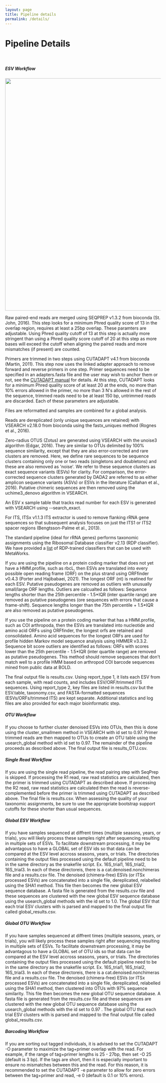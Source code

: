 ```yaml
---
layout: page
title: Pipeline details
permalink: /details/
---
```


<h1>Pipeline Details</h1>
<br>
<h5 class="text-info">ESV Workflow</h5>

<p align="center">
  <img src="../images/DetailedESVWorkflow.jpg" width="750"/>
</p>
Raw paired-end reads are merged using SEQPREP v1.3.2 from bioconda (St. John, 2016). This step looks for a minimum Phred quality score of 13 in the overlap region, requires at least a 25bp overlap. These paramters are adjustable. Using Phred quality cutoff of 13 at this step is actually more stringent than using a Phred quality score cutoff of 20 at this step as more bases will exceed the cutoff when aligning the paired reads and more mismatches (if present) are counted.

Primers are trimmed in two steps using CUTADAPT v4.1 from bioconda (Martin, 2011). This step now uses the linked adapter approach to remove forward and reverse primers in one step. Primer sequences need to be specified in an adapters.fasta file and the user may wish to anchor them or not, see the <a href="https://cutadapt.readthedocs.io/en/stable/guide.html?highlight=linked#linked-adapters" target="_blank">CUTADAPT manual</a> for details. At this step, CUTADAPT looks for a minimum Phred quality score of at least 20 at the ends, no more than 10% errors allowed in the primer, no more than 3 N's allowed in the rest of the sequence, trimmed reads need to be at least 150 bp, untrimmed reads are discarded. Each of these parameters are adjustable. 

Files are reformatted and samples are combined for a global analysis.

Reads are dereplicated (only unique sequences are retained) with VSEARCH v2.18.0 from bioconda using the fastx_uniques method (Rognes et al., 2016).

Zero-radius OTUS (Zotus) are generated using VSEARCH with the unoise3 algorithm (Edgar, 2016). They are similar to OTUs delimited by 100% sequence similarity, except that they are also error-corrected and rare clusters are removed. Here, we define rare sequences to be sequence clusters containing only one or two reads (singletons and doubletons) and these are also removed as 'noise'. We refer to these sequence clusters as exact sequence variants (ESVs) for clarity. For comparison, the error-corrected sequence clusters generated by DADA2 are referred to as either amplicon sequence variants (ASVs) or ESVs in the literature (Callahan et al., 2016). Putative chimeric sequences are then removed using the uchime3_denovo algorithm in VSEARCH.

An ESV x sample table that tracks read number for each ESV is generated with VSEARCH using --search_exact. 

For ITS, ITSx v1.1.3 ITS extractor is used to remove flanking rRNA gene sequences so that subsequent analysis focuses on just the ITS1 or ITS2 spacer regions (Bengtsson-Palme et al., 2013).

The standard pipeline (ideal for rRNA genes) performs taxonomic assignments using the Ribosomal Database classifier v2.13 (RDP classifier). We have provided a <a href="../#classifier_table">list</a> of RDP-trained classifiers that can be used with MetaWorks.

If you are using the pipeline on a protein coding marker that does not yet have a HMM.profile, such as rbcL, then ESVs are translated into every possible open reading frame (ORF) on the plus strand using ORFfinder v0.4.3 (Porter and Hajibabaei, 2021). The longest ORF (nt) is reatined for each ESV. Putative pseudogenes are removed as outliers with unusually small/large ORF lengths. Outliers are calcualted as follows: Sequence lengths shorter than the 25th percentile - 1.5\*IQR (inter quartile range) are removed as putative pseudogenes (ore sequences with errors that cause a frame-shift). Sequence lengths longer than the 75th percentile + 1.5\*IQR are also removed as putative pseudogenes.

If you use the pipeline on a protein coding marker that has a HMM.profile, such as COI arthropoda, then the ESVs are translated into nucleotide and amino acid ORFs using ORFfinder, the longest orfs are retained and consolidated. Amino acid sequences for the longest ORFs are used for profile hidden Markov model sequence analysis using HMMER v3.3.2. Sequence bit score outliers are identified as follows: ORFs with scores lower than the 25th percentile - 1.5\*IQR (inter quartile range) are removed as putative pseudogenes. This method should remove sequences that don't match well to a profile HMM based on arthropod COI barcode sequences mined from public data at BOLD.

The final output file is results.csv.  Using report_type 1, it lists each ESV from each sample, with read counts, and includes ESV/ORF/trimmed ITS sequences. Using report_type 2, key files are listed in results.csv but the ESV.table, taxonomy.csv, and FASTA-formatted sequences (ESVs/ORFs/trimmed ITS) are kept separate.  Additional statistics and log files are also provided for each major bioinformatic step.

<h5 class="text-info">OTU Workflow</h5> If you choose to further cluster denoised ESVs into OTUs, then this is done using the cluster_smallmem method in VSEARCH with id set to 0.97. Primer trimmed reads are then mapped to OTUs to create an OTU table using the usearch_global method with id set to 0.97. The remainder of the pipeline proceeds as described above. The final output file is results_OTU.csv.

<h5 class="text-info">Single Read Workflow</h5> If you are using the single read pipeline, the read pairing step with SeqPrep is skipped. If processing the R1 read, raw read statistics are calculated, then the primer is trimmed using CUTADAPT as described above. If processing the R2 read, raw read statistics are calculated then the read is reverse-complemented before the primer is trimmed using CUTADAPT as described above. The final file is results.csv. When assessing the quality of your taxonomic assignments, be sure to use the appropriate bootstrap support cutoffs for these shorter than usual sequences.

<h5 class="text-info">Global ESV Workflow</h5> If you have samples sequenced at diffrent times (multiple seasons, years, or trials), you will likely process these samples right after sequencing resulting in multiple sets of ESVs. To facilitate downstream processing, it may be advantagous to have a GLOBAL set of ESV ids so that data can be compared at the ESV level accross seasons, years, or trials. The directories containing the output files processed using the default pipeline need to be in the same directory as the snakefile script. Ex. 16S_trial1, 16S_trial2, 16S_trial3. In each of these directoreis, there is a cat.denoised.nonchimeras file and a results.csv file. The denoised (chimera-free) ESVs (or ITSx processed ESVs) are concatenated into a single file, dereplicated, relabelled using the SHA1 method. This file then becomes the new global ESV sequence database. A fasta file is generated from the results.csv file and these sequences are clustered with the new global ESV sequence database using the usearch_global methods with the id set to 1.0. The global ESV that each trial ESV clusters with is parsed and mapped to the final output file called global_results.csv.

<h5 class="text-info">Global OTU Workflow</h5> If you have samples sequenced at diffrent times (multiple seasons, years, or trials), you will likely process these samples right after sequencing resulting in multiple sets of ESVs. To facilitate downstream processing, it may be advantagous to have a GLOBAL set of OTU ids so that data can be compared at the ESV level accross seasons, years, or trials. The directories containing the output files processed using the default pipeline need to be in the same directory as the snakefile script. Ex. 16S_trial1, 16S_trial2, 16S_trial3. In each of these directoreis, there is a cat.denoised.nonchimeras file and a results.csv file. The denoised (chimera-free) ESVs (or ITSx processed ESVs) are concatenated into a single file, dereplicated, relabelled using the SHA1 method, then clustered into OTUs with 97% sequence similarity. This file then becomes the new global OTU sequence database. A fasta file is generated from the results.csv file and these sequences are clustered with the new global OTU sequence database using the usearch_global methods with the id set to 0.97 . The global OTU that each trial ESV clusters with is parsed and mapped to the final output file called global_results.csv.

<h5 class="text-info">Barcoding Workflow</h5> If you are sorting out tagged individuals, it is advised to set the CUTADAPT -O parameter to maximize the tag+primer overlap with the read. For example, if the range of tag+primer lengths is 25 - 27bp, then set -O 25 (default is 3 bp). If the tags are short, then it is especially important to ensure no mismatches between this and the read. For this reason, it is recommended to set the CUTADAPT -e parameter to allow for zero errors between the tag+primer and read, -e 0 (default is 0.1 or 10% errors).


